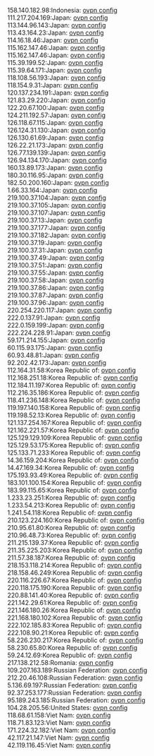 158.140.182.98:Indonesia: [ovpn config](vpn/158_140_182_98.ovpn)  
111.217.204.169:Japan: [ovpn config](vpn/111_217_204_169.ovpn)  
113.144.96.143:Japan: [ovpn config](vpn/113_144_96_143.ovpn)  
113.43.164.23:Japan: [ovpn config](vpn/113_43_164_23.ovpn)  
114.16.18.46:Japan: [ovpn config](vpn/114_16_18_46.ovpn)  
115.162.147.46:Japan: [ovpn config](vpn/115_162_147_46.ovpn)  
115.162.147.46:Japan: [ovpn config](vpn/115_162_147_46.ovpn)  
115.39.199.52:Japan: [ovpn config](vpn/115_39_199_52.ovpn)  
115.39.64.171:Japan: [ovpn config](vpn/115_39_64_171.ovpn)  
118.108.56.193:Japan: [ovpn config](vpn/118_108_56_193.ovpn)  
118.154.9.31:Japan: [ovpn config](vpn/118_154_9_31.ovpn)  
120.137.234.191:Japan: [ovpn config](vpn/120_137_234_191.ovpn)  
121.83.29.220:Japan: [ovpn config](vpn/121_83_29_220.ovpn)  
122.20.67.100:Japan: [ovpn config](vpn/122_20_67_100.ovpn)  
124.211.192.57:Japan: [ovpn config](vpn/124_211_192_57.ovpn)  
126.118.67.115:Japan: [ovpn config](vpn/126_118_67_115.ovpn)  
126.124.31.130:Japan: [ovpn config](vpn/126_124_31_130.ovpn)  
126.130.61.69:Japan: [ovpn config](vpn/126_130_61_69.ovpn)  
126.22.21.173:Japan: [ovpn config](vpn/126_22_21_173.ovpn)  
126.77.139.139:Japan: [ovpn config](vpn/126_77_139_139.ovpn)  
126.94.134.170:Japan: [ovpn config](vpn/126_94_134_170.ovpn)  
160.13.89.173:Japan: [ovpn config](vpn/160_13_89_173.ovpn)  
180.30.116.95:Japan: [ovpn config](vpn/180_30_116_95.ovpn)  
182.50.200.160:Japan: [ovpn config](vpn/182_50_200_160.ovpn)  
1.66.33.164:Japan: [ovpn config](vpn/1_66_33_164.ovpn)  
219.100.37.104:Japan: [ovpn config](vpn/219_100_37_104.ovpn)  
219.100.37.105:Japan: [ovpn config](vpn/219_100_37_105.ovpn)  
219.100.37.107:Japan: [ovpn config](vpn/219_100_37_107.ovpn)  
219.100.37.13:Japan: [ovpn config](vpn/219_100_37_13.ovpn)  
219.100.37.177:Japan: [ovpn config](vpn/219_100_37_177.ovpn)  
219.100.37.182:Japan: [ovpn config](vpn/219_100_37_182.ovpn)  
219.100.37.19:Japan: [ovpn config](vpn/219_100_37_19.ovpn)  
219.100.37.31:Japan: [ovpn config](vpn/219_100_37_31.ovpn)  
219.100.37.49:Japan: [ovpn config](vpn/219_100_37_49.ovpn)  
219.100.37.51:Japan: [ovpn config](vpn/219_100_37_51.ovpn)  
219.100.37.55:Japan: [ovpn config](vpn/219_100_37_55.ovpn)  
219.100.37.58:Japan: [ovpn config](vpn/219_100_37_58.ovpn)  
219.100.37.86:Japan: [ovpn config](vpn/219_100_37_86.ovpn)  
219.100.37.87:Japan: [ovpn config](vpn/219_100_37_87.ovpn)  
219.100.37.96:Japan: [ovpn config](vpn/219_100_37_96.ovpn)  
220.254.220.117:Japan: [ovpn config](vpn/220_254_220_117.ovpn)  
222.0.137.91:Japan: [ovpn config](vpn/222_0_137_91.ovpn)  
222.0.159.199:Japan: [ovpn config](vpn/222_0_159_199.ovpn)  
222.224.228.91:Japan: [ovpn config](vpn/222_224_228_91.ovpn)  
59.171.214.155:Japan: [ovpn config](vpn/59_171_214_155.ovpn)  
60.115.93.175:Japan: [ovpn config](vpn/60_115_93_175.ovpn)  
60.93.48.81:Japan: [ovpn config](vpn/60_93_48_81.ovpn)  
92.202.42.173:Japan: [ovpn config](vpn/92_202_42_173.ovpn)  
112.164.31.58:Korea Republic of: [ovpn config](vpn/112_164_31_58.ovpn)  
112.168.251.18:Korea Republic of: [ovpn config](vpn/112_168_251_18.ovpn)  
112.184.11.197:Korea Republic of: [ovpn config](vpn/112_184_11_197.ovpn)  
112.216.35.186:Korea Republic of: [ovpn config](vpn/112_216_35_186.ovpn)  
118.41.236.148:Korea Republic of: [ovpn config](vpn/118_41_236_148.ovpn)  
119.197.140.158:Korea Republic of: [ovpn config](vpn/119_197_140_158.ovpn)  
119.198.52.13:Korea Republic of: [ovpn config](vpn/119_198_52_13.ovpn)  
121.137.254.167:Korea Republic of: [ovpn config](vpn/121_137_254_167.ovpn)  
121.162.221.57:Korea Republic of: [ovpn config](vpn/121_162_221_57.ovpn)  
125.129.129.109:Korea Republic of: [ovpn config](vpn/125_129_129_109.ovpn)  
125.129.53.175:Korea Republic of: [ovpn config](vpn/125_129_53_175.ovpn)  
125.133.71.233:Korea Republic of: [ovpn config](vpn/125_133_71_233.ovpn)  
14.36.159.204:Korea Republic of: [ovpn config](vpn/14_36_159_204.ovpn)  
14.47.169.34:Korea Republic of: [ovpn config](vpn/14_47_169_34.ovpn)  
175.193.93.49:Korea Republic of: [ovpn config](vpn/175_193_93_49.ovpn)  
183.101.100.154:Korea Republic of: [ovpn config](vpn/183_101_100_154.ovpn)  
183.99.115.65:Korea Republic of: [ovpn config](vpn/183_99_115_65.ovpn)  
1.233.23.251:Korea Republic of: [ovpn config](vpn/1_233_23_251.ovpn)  
1.233.54.213:Korea Republic of: [ovpn config](vpn/1_233_54_213.ovpn)  
1.241.54.118:Korea Republic of: [ovpn config](vpn/1_241_54_118.ovpn)  
210.123.224.160:Korea Republic of: [ovpn config](vpn/210_123_224_160.ovpn)  
210.95.61.80:Korea Republic of: [ovpn config](vpn/210_95_61_80.ovpn)  
210.96.48.73:Korea Republic of: [ovpn config](vpn/210_96_48_73.ovpn)  
211.215.139.37:Korea Republic of: [ovpn config](vpn/211_215_139_37.ovpn)  
211.35.225.203:Korea Republic of: [ovpn config](vpn/211_35_225_203.ovpn)  
211.57.38.187:Korea Republic of: [ovpn config](vpn/211_57_38_187.ovpn)  
218.153.118.214:Korea Republic of: [ovpn config](vpn/218_153_118_214.ovpn)  
218.158.46.249:Korea Republic of: [ovpn config](vpn/218_158_46_249.ovpn)  
220.116.226.67:Korea Republic of: [ovpn config](vpn/220_116_226_67.ovpn)  
220.118.175.190:Korea Republic of: [ovpn config](vpn/220_118_175_190.ovpn)  
220.88.141.40:Korea Republic of: [ovpn config](vpn/220_88_141_40.ovpn)  
221.142.29.61:Korea Republic of: [ovpn config](vpn/221_142_29_61.ovpn)  
221.146.180.26:Korea Republic of: [ovpn config](vpn/221_146_180_26.ovpn)  
221.168.180.102:Korea Republic of: [ovpn config](vpn/221_168_180_102.ovpn)  
222.102.185.83:Korea Republic of: [ovpn config](vpn/222_102_185_83.ovpn)  
222.108.90.21:Korea Republic of: [ovpn config](vpn/222_108_90_21.ovpn)  
58.226.230.217:Korea Republic of: [ovpn config](vpn/58_226_230_217.ovpn)  
58.230.65.80:Korea Republic of: [ovpn config](vpn/58_230_65_80.ovpn)  
59.24.12.69:Korea Republic of: [ovpn config](vpn/59_24_12_69.ovpn)  
217.138.212.58:Romania: [ovpn config](vpn/217_138_212_58.ovpn)  
109.207.163.189:Russian Federation: [ovpn config](vpn/109_207_163_189.ovpn)  
212.20.46.108:Russian Federation: [ovpn config](vpn/212_20_46_108.ovpn)  
5.136.69.197:Russian Federation: [ovpn config](vpn/5_136_69_197.ovpn)  
92.37.253.177:Russian Federation: [ovpn config](vpn/92_37_253_177.ovpn)  
95.189.243.185:Russian Federation: [ovpn config](vpn/95_189_243_185.ovpn)  
104.28.205.56:United States: [ovpn config](vpn/104_28_205_56.ovpn)  
118.68.61.158:Viet Nam: [ovpn config](vpn/118_68_61_158.ovpn)  
118.71.83.123:Viet Nam: [ovpn config](vpn/118_71_83_123.ovpn)  
171.224.32.182:Viet Nam: [ovpn config](vpn/171_224_32_182.ovpn)  
42.117.21.147:Viet Nam: [ovpn config](vpn/42_117_21_147.ovpn)  
42.119.116.45:Viet Nam: [ovpn config](vpn/42_119_116_45.ovpn)  
